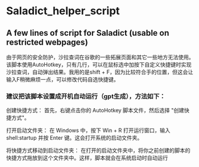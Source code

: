 # Saladict_helper_script
## A few lines of script for Saladict (usable on restricted webpages)
由于网页的安全防护，沙拉查词在谷歌的一些拓展页面和其它一些地方无法使用。该脚本使用AutoHotkey，只有几行，可以在鼠标选中加按下自定义快捷键时实现沙拉查词，自动弹出结果。我用的是shift + F，因为比较符合手的位置，但这会让输入F稍微麻烦一点，可以修改代码自选快捷键。

### 建议把该脚本设置成开机自动运行（gpt生成），方法如下：
创建快捷方式：
首先，右键点击你的 AutoHotkey 脚本文件，然后选择 "创建快捷方式"。

打开启动文件夹：
在 Windows 中，按下 Win + R 打开运行窗口，输入 shell:startup 并按 Enter 键。这会打开系统的启动文件夹。

将快捷方式移动到启动文件夹：
在打开的启动文件夹中，将你之前创建的脚本的快捷方式拖放到这个文件夹中。这样，脚本就会在系统启动时自动运行
